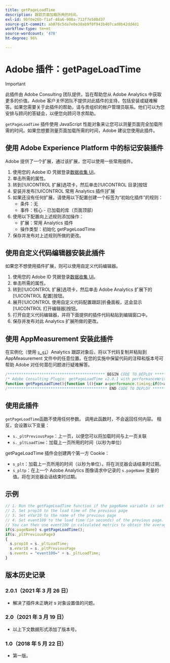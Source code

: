 ```yaml
---
title: getPageLoadTime
description: 跟踪页面加载所用的时间。
exl-id: 9bf0e26b-f1af-48a6-900a-712f7e588d37
source-git-commit: ab078c5da7e0e38ab9f0f941b407cad0b42dd4d1
workflow-type: tm+mt
source-wordcount: '478'
ht-degree: 96%

---
```


# Adobe 插件：getPageLoadTime

>[!IMPORTANT]
>
>此插件由 Adobe Consulting 团队提供，旨在帮助您从 Adobe Analytics 中获取更多的价值。Adobe 客户关怀团队不提供对此插件的支持，包括安装或疑难解答。如果您需要关于此插件的帮助，请与贵组织的帐户管理员联系。他们可以为您安排与顾问的答疑会，以便您向顾问寻求帮助。

`getPageLoadTime` 插件使用 JavaScript 性能对象来让您可以测量页面完全加载所需的时间。如果您想要测量页面加载所需的时间，Adobe 建议您使用此插件。

## 使用 Adobe Experience Platform 中的标记安装插件

Adobe 提供了一个扩展，通过该扩展，您可以使用一些常用插件。

1. 使用您的 Adobe ID 凭据登录[数据收集 UI](https://experience.adobe.com/data-collection)。
1. 单击所需的属性。
1. 转到[!UICONTROL 扩展]选项卡，然后单击[!UICONTROL 目录]按钮
1. 安装并发布[!UICONTROL 常用 Analytics 插件]扩展
1. 如果还没有任何扩展，请使用以下配置创建一个标签为“初始化插件”的规则：
   * 条件：无
   * 事件：核心 - 已加载的库（页面顶部）
1. 使用以下配置向上述规则添加操作：
   * 扩展：常用 Analytics 插件
   * 操作类型：初始化 getPageLoadTime
1. 保存并发布对上述规则所做的更改。

## 使用自定义代码编辑器安装此插件

如果您不想使用插件扩展，则可以使用自定义代码编辑器。

1. 使用您的 Adobe ID 凭据登录[数据收集 UI](https://experience.adobe.com/data-collection)。
1. 单击所需的属性。
1. 转到[!UICONTROL 扩展]选项卡，然后单击 Adobe Analytics 扩展下的[!UICONTROL 配置]按钮。
1. 展开[!UICONTROL 使用自定义代码配置跟踪]折叠面板，这会显示[!UICONTROL 打开编辑器]按钮。
1. 打开自定义代码编辑器，并将下面提供的插件代码粘贴到编辑窗口中。
1. 保存并发布对此 Analytics 扩展所做的更改。

## 使用 AppMeasurement 安装此插件

在实例化（使用 [`s_gi`](../functions/s-gi.md)）Analytics 跟踪对象后，将以下代码复制并粘贴到 AppMeasurement 文件中的任意位置。在您的实施中保留代码的注释和版本号可帮助 Adobe 对任何潜在问题进行疑难解答。

```js
/******************************************* BEGIN CODE TO DEPLOY *******************************************/
/* Adobe Consulting Plugin: getPageLoadTime v2.0.1 with performanceWriteFull, performanceWritePart, performanceCheck, and performanceRead helper functions (Requires AppMeasurement and the p_fo plugin) */
function getPageLoadTime(){function l(){var a=performance.timing;if(0<a.loadEventEnd&&(clearInterval(window.pi),""===window.cookieRead("s_plt"))){var b=window,d=b.cookieWrite;var c=a.loadEventEnd;var f=a.navigationStart;c=0<=c&&0<=f?6E4>c-f&&0<=c-f?parseFloat((c-f)/1E3).toFixed(2):60:void 0;d.call(b,"s_plt",c);window.cookieWrite("s_pltp",window.pageName)}window.ptc=a.loadEventEnd}if(arguments&&"-v"===arguments[0])return{plugin:"getPageLoadTime",version:"2.0.1"};var e=function(){if("undefined"!==typeof window.s_c_il)for(var a=0,b;a<window.s_c_il.length;a++)if(b=window.s_c_il[a],b._c&&"s_c"===b._c)return b}();"undefined"!==typeof e&&(e.contextData.getPageLoadTime="2.0.1");window.pageName="undefined"!==typeof e&&e.pageName||"";window.cookieWrite=window.cookieWrite||function(a,b,d){if("string"===typeof a){var c=window.location.hostname,f=window.location.hostname.split(".").length-1;if(c&&!/^[0-9.]+$/.test(c)){f=2<f?f:2;var h=c.lastIndexOf(".");if(0<=h){for(;0<=h&&1<f;)h=c.lastIndexOf(".",h-1),f--;h=0<h?c.substring(h):c}}g=h;b="undefined"!==typeof b?""+b:"";if(d||""===b)if(""===b&&(d=-60),"number"===typeof d){var k=new Date;k.setTime(k.getTime()+6E4*d)}else k=d;return a&&(document.cookie=encodeURIComponent(a)+"="+encodeURIComponent(b)+"; path=/;"+(d?" expires="+k.toUTCString()+";":"")+(g?" domain="+g+";":""),"undefined"!==typeof cookieRead)?cookieRead(a)===b:!1}};window.cookieRead=window.cookieRead||function(a){if("string"===typeof a)a=encodeURIComponent(a);else return"";var b=" "+document.cookie,d=b.indexOf(" "+a+"="),c=0>d?d:b.indexOf(";",d);return(a=0>d?"":decodeURIComponent(b.substring(d+2+a.length,0>c?b.length:c)))?a:""};window.p_fo=window.p_fo||function(a){window.__fo||(window.__fo={});if(window.__fo[a])return!1;window.__fo[a]={};return!0};"undefined"!==typeof performance&&p_fo("performance")&&((e=performance,e.clearResourceTimings(),""!==window.cookieRead("s_plt")&&(0<e.timing.loadEventEnd&&clearInterval(window.pi),this._pltLoadTime=window.cookieRead("s_plt"),this._pltPreviousPage=window.cookieRead("s_pltp"),window.cookieWrite("s_plt",""),window.cookieWrite("s_pltp","")),0===e.timing.loadEventEnd)?window.pi=setInterval(function(){l()},250):0<e.timing.loadEventEnd&&(window.ptc?window.ptc===e.timing.loadEventEnd&&1===e.getEntries().length&&(window.pwp=setInterval(function(){var a=performance;0<a.getEntries().length&&(window.ppfe===a.getEntries().length?clearInterval(window.pwp):window.ppfe=a.getEntries().length);""===window.cookieRead("s_plt")&&(window.cookieWrite("s_plt",((a.getEntries()[a.getEntries().length-1].responseEnd-a.getEntries()[0].startTime)/1E3).toFixed(2)),window.cookieWrite("s_pltp",window.pageName))},500)):l()))};
/******************************************** END CODE TO DEPLOY ********************************************/
```

## 使用此插件

`getPageLoadTime`函数不使用任何参数。 调用此函数时，不会返回任何内容。 相反，会设置以下变量：

* `s._pltPreviousPage`：上一页，以便您可以将加载时间与上一页关联
* `s._pltLoadTime`：加载上一页所用的时间（以秒为单位）

getPageLoadTime 插件会创建两个第一方 Cookie：

* `s_plt`：加载上一页所用的时间（以秒为单位）。将在浏览器会话结束时过期。
* `s_pltp`：在上一个 Adobe Analytics 图像请求中记录的 `s.pageName` 变量的值。将在浏览器会话结束时过期。

## 示例

```js
// 1. Run the getPageLoadTime function if the pageName variable is set
// 2. Set prop10 to the load time of the previous page
// 3. Set eVar10 to the name of the previous page
// 4. Set event100 to the load time (in seconds) of the previous page. A numeric event is required to capture this value.
// You can then use event100 in calculated metrics to obtain the average page load time per page.
if(s.pageName) s.getPageLoadTime();
if(s._pltPreviousPage)
{
  s.prop10 = s._pltLoadTime;
  s.eVar10 = s._pltPreviousPage
  s.events = "event100=" + s._pltLoadTime;
}
```

## 版本历史记录

### 2.0.1（2021 年 3 月 26 日）

* 解决了插件未正确对 s 对象设置值的问题。

### 2.0（2021 年 3 月 19 日）

* 以上下文数据形式添加了版本号。

### 1.0（2018 年 5 月 22 日）

* 第一版。
